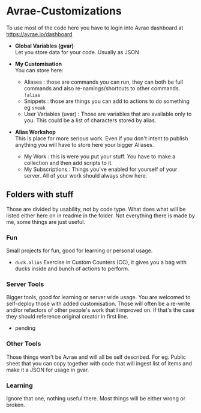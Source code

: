 # Avrae-Customizations
To use most of the code here you have to login into Avrae dashboard at https://avrae.io/dashboard

- **Global Variables (gvar)**  
Let you store data for your code. Usually as JSON

- **My Customisation**  
You can store here:
  - Aliases : those are commands you can run, they can both be full commands and also re-namings/shortcuts to other commands. `!alias`
  - Snippets : those are things you can add to actions to do something eg `sneak`
  - User Variables (uvar) : Those are variables that are available only to you. This could be a list of characters stored by alias.

- **Alias Workshop**  
This is place for more serious work. Even if you don't intent to publish anything you will have to store here your bigger Aliases.
  - My Work : this is were you put your stuff. You have to make a collection and then add scripts to it.
  - My Subscriptions : Things you've enabled for yourself of your server. All of your work should always show here.


## Folders with stuff
Those are divided by usability, not by code type. What does what will be listed either here on in readme in the folder. Not everything there is made by me, some things are just useful.

### Fun
Small projects for fun, good for learning or personal usage.

- `duck.alias` Exercise in Custom Counters (CC), it gives you a bag with ducks inside and bunch of actions to perform.

### Server Tools
Bigger tools, good for learning or server wide usage. You are welcomed to self-deploy those with added customisation. 
Those will often be a re-write and/or refactors of other people's work that I improved on. If that's the case they should reference original creator in first line.

- pending

### Other Tools
Those things won't be Avrae and will all be self described. For eg. Public sheet that you can copy together with code that will ingest list of items and make it a JSON for usage in gvar.

### Learning
Ignore that one, nothing useful there. Most things will be either wrong or broken.
